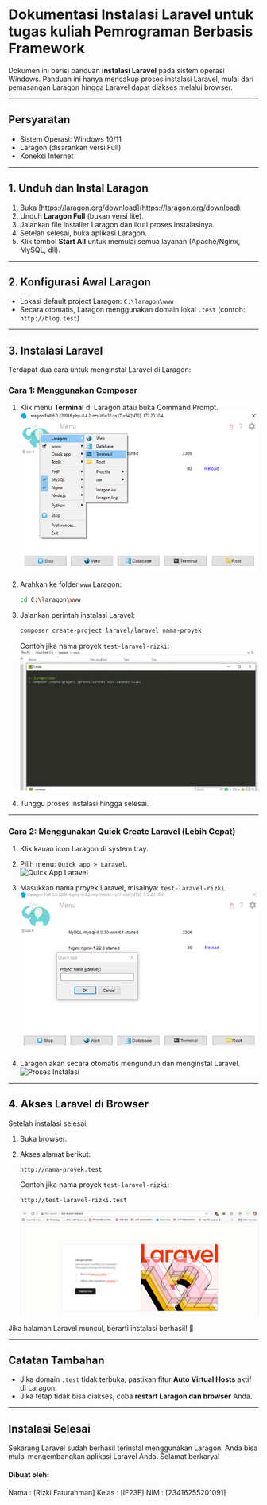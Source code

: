 #  Dokumentasi Instalasi Laravel untuk tugas kuliah Pemrograman Berbasis Framework

Dokumen ini berisi panduan **instalasi Laravel** pada sistem operasi Windows. Panduan ini hanya mencakup proses instalasi Laravel, mulai dari pemasangan Laragon hingga Laravel dapat diakses melalui browser.

---

## Persyaratan

- Sistem Operasi: Windows 10/11  
- Laragon (disarankan versi Full)  
- Koneksi Internet  

---

## 1. Unduh dan Instal Laragon

1. Buka [https://laragon.org/download](https://laragon.org/download)  
2. Unduh **Laragon Full** (bukan versi lite).  
3. Jalankan file installer Laragon dan ikuti proses instalasinya.  
4. Setelah selesai, buka aplikasi Laragon.  
5. Klik tombol **Start All** untuk memulai semua layanan (Apache/Nginx, MySQL, dll).  

---

## 2. Konfigurasi Awal Laragon

- Lokasi default project Laragon: `C:\laragon\www`  
- Secara otomatis, Laragon menggunakan domain lokal `.test` (contoh: `http://blog.test`)

---

## 3. Instalasi Laravel

Terdapat dua cara untuk menginstal Laravel di Laragon:

###  Cara 1: Menggunakan Composer

1. Klik menu **Terminal** di Laragon atau buka Command Prompt.  
   ![Buka Terminal](./screenshots/terminal.png)

2. Arahkan ke folder `www` Laragon:

   ```bash
   cd C:\laragon\www
   ```

3. Jalankan perintah instalasi Laravel:

   ```bash
   composer create-project laravel/laravel nama-proyek
   ```

   Contoh jika nama proyek `test-laravel-rizki`:  
   ![Perintah Composer](./screenshots/terminal%202.png)

4. Tunggu proses instalasi hingga selesai.

---

### Cara 2: Menggunakan Quick Create Laravel (Lebih Cepat)

1. Klik kanan icon Laragon di system tray.  
2. Pilih menu: `Quick app > Laravel`.  
   ![Quick App Laravel](./screenshots/quck%20app.png)

3. Masukkan nama proyek Laravel, misalnya: `test-laravel-rizki`.  
   ![Input Nama Proyek](./screenshots/project%20name.png)

4. Laragon akan secara otomatis mengunduh dan menginstal Laravel.  
   ![Proses Instalasi](./screenshots/tampilan%20cmd.png)

---

## 4. Akses Laravel di Browser

Setelah instalasi selesai:

1. Buka browser.  
2. Akses alamat berikut:

   ```
   http://nama-proyek.test
   ```

   Contoh jika nama proyek `test-laravel-rizki`:

   ```
   http://test-laravel-rizki.test
   ```

   ![Tampilan Home Laravel](./screenshots/Tampilan%20home.png)

Jika halaman Laravel muncul, berarti instalasi berhasil! 🎉

---

## Catatan Tambahan

- Jika domain `.test` tidak terbuka, pastikan fitur **Auto Virtual Hosts** aktif di Laragon.  
- Jika tetap tidak bisa diakses, coba **restart Laragon dan browser** Anda.

---

## Instalasi Selesai

Sekarang Laravel sudah berhasil terinstal menggunakan Laragon. Anda bisa mulai mengembangkan aplikasi Laravel Anda. Selamat berkarya!


####  Dibuat oleh: 
Nama : [Rizki Faturahman]
Kelas : [IF23F]
NIM : [23416255201091]
